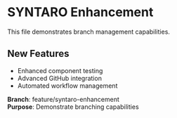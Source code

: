 # SYNTARO Enhancement

This file demonstrates branch management capabilities.

## New Features
- Enhanced component testing
- Advanced GitHub integration
- Automated workflow management

**Branch**: feature/syntaro-enhancement  
**Purpose**: Demonstrate branching capabilities
